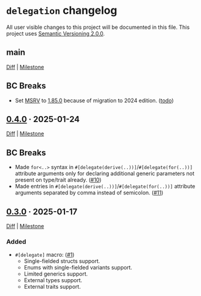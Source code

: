 `delegation` changelog
======================

All user visible changes to this project will be documented in this file. This project uses [Semantic Versioning 2.0.0].




## main

[Diff](https://github.com/arcane-rs/delegation/compare/v0.4.0...main) | [Milestone](https://github.com/arcane-rs/delegation/milestone/3)

## BC Breaks

- Set [MSRV] to [1.85.0](https://blog.rust-lang.org/2025/02/20/Rust-1.85.0.html) because of migration to 2024 edition. ([todo])

[todo]: https://github.com/instrumentisto/tracerr-rs/commit/todo




## [0.4.0] · 2025-01-24
[0.4.0]: https://github.com/arcane-rs/delegation/tree/v0.4.0

[Diff](https://github.com/arcane-rs/delegation/compare/v0.3.0...v0.4.0) | [Milestone](https://github.com/arcane-rs/delegation/milestone/2)

## BC Breaks

- Made `for<..>` syntax in `#[delegate(derive(..))]`/`#[delegate(for(..))]` attribute arguments only for declaring additional generic parameters not present on type/trait already. ([#10])
- Made entries in `#[delegate(derive(..))]`/`#[delegate(for(..))]` attribute arguments separated by comma instead of semicolon. ([#11])

[#10]: https://github.com/arcane-rs/delegation/pull/10
[#11]: https://github.com/arcane-rs/delegation/pull/11




## [0.3.0] · 2025-01-17
[0.3.0]: https://github.com/arcane-rs/delegation/tree/v0.3.0

[Diff](https://github.com/arcane-rs/delegation/compare/d375a898...v0.3.0) | [Milestone](https://github.com/arcane-rs/delegation/milestone/1)

### Added

- `#[delegate]` macro: ([#1])
    - Single-fielded structs support.
    - Enums with single-fielded variants support.
    - Limited generics support.
    - External types support.
    - External traits support.

[#1]: https://github.com/arcane-rs/delegation/pull/1




[MSRV]: https://doc.rust-lang.org/cargo/reference/manifest.html#the-rust-version-field
[Semantic Versioning 2.0.0]: https://semver.org
